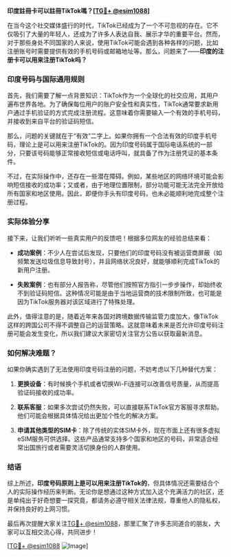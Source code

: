 **印度註冊卡可以註冊TikTok嗎？[[TG💪+ @esim1088](https://t.me/s/esim1088)]**

在当今这个社交媒体盛行的时代，TikTok已经成为了一个不可忽视的存在。它不仅吸引了大量的年轻人，还成为了许多人表达自我、展示才华的重要平台。然而，对于那些身处不同国家的人来说，使用TikTok可能会遇到各种各样的问题，比如注册账号时需要提供有效的手机号码或邮箱地址等。那么，问题来了——**印度的注册卡可以用来注册TikTok吗？**

### 印度号码与国际通用规则

首先，我们需要了解一点背景知识：TikTok作为一个全球化的社交应用，其用户遍布世界各地。为了确保每位用户的账户安全性和真实性，TikTok通常要求新用户通过手机验证的方式完成注册流程。这意味着你需要输入一个有效的手机号码，并接收到来自平台的验证码短信。

那么，问题的关键就在于“有效”二字上。如果你拥有一个合法有效的印度手机号码，理论上是可以用来注册TikTok的。因为印度号码属于国际电话系统的一部分，只要该号码能够正常接收短信或电话呼叫，就具备了作为注册凭证的基本条件。

不过，在实际操作中，还存在一些潜在障碍。例如，某些地区的网络环境可能会影响短信接收的成功率；又或者，由于地理位置限制，部分功能可能无法完全开放给所有国家和地区使用。因此，即便你手头有印度号码，也未必能顺利地完成整个注册过程。

### 实际体验分享

接下来，让我们听听一些真实用户的反馈吧！根据多位网友的经验总结来看：

- **成功案例**：不少人在尝试后发现，只要他们的印度号码没有被运营商屏蔽（如频繁发送垃圾信息导致封号），并且网络状况良好，就能够顺利完成TikTok的新用户注册。
  
- **失败案例**：也有部分人报告称，尽管他们按照官方指引一步步操作，却始终收不到验证码短信。这种情况可能是由于当地运营商的技术限制所致，也可能是因为TikTok服务器对该区域进行了特殊处理。

此外，值得注意的是，随着近年来各国对跨境数据传输监管力度加大，像TikTok这样的跨国公司不得不调整自己的运营策略。这就意味着未来是否允许印度号码注册可能会发生变化，所以我们建议大家密切关注官方公告以获取最新消息。

### 如何解决难题？

如果你确实遇到了无法使用印度号码注册的问题，不妨考虑以下几种替代方案：

1. **更换设备**：有时候换个手机或者切换Wi-Fi连接可以改善信号质量，从而提高验证码接收的成功率。
   
2. **联系客服**：如果多次尝试仍然失败，可以直接联系TikTok官方客服寻求帮助。他们可能会根据具体情况给出更加个性化的解决方案。

3. **申请其他类型的SIM卡**：除了传统的实体SIM卡外，现在市面上还有很多虚拟eSIM服务可供选择。这些产品通常支持多个国家和地区的号码，非常适合经常出国旅行或者需要灵活切换身份的人群使用。

### 结语

综上所述，**印度号码原则上是可以用来注册TikTok的**，但具体情况还需要结合个人的实际操作经历来判断。无论你是想通过这种方式加入这个充满活力的社区，还是单纯出于好奇想要一探究竟，都请务必遵守相关法律法规，尊重他人的隐私权，并保持良好的上网习惯。

最后再次提醒大家关注[TG💪+ @esim1088](https://t.me/s/esim1088)，那里汇聚了许多志同道合的朋友，大家可以互相交流心得，共同进步！

[[TG💪+ @esim1088](https://t.me/s/esim1088) ![Image](https://i.postimg.cc/4NQfJmqS/Snipaste-2025-05-13-00-14-12.png)]